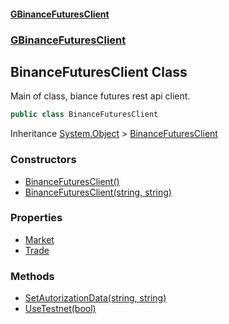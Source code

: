 #### [GBinanceFuturesClient](./index.md 'index')
### [GBinanceFuturesClient](./GBinanceFuturesClient.md 'GBinanceFuturesClient')
## BinanceFuturesClient Class
Main of class, biance futures rest api client.  
```csharp
public class BinanceFuturesClient
```
Inheritance [System.Object](https://docs.microsoft.com/en-us/dotnet/api/System.Object 'System.Object') &gt; [BinanceFuturesClient](./GBinanceFuturesClient-BinanceFuturesClient.md 'GBinanceFuturesClient.BinanceFuturesClient')  
### Constructors
- [BinanceFuturesClient()](./GBinanceFuturesClient-BinanceFuturesClient-BinanceFuturesClient().md 'GBinanceFuturesClient.BinanceFuturesClient.BinanceFuturesClient()')
- [BinanceFuturesClient(string, string)](./GBinanceFuturesClient-BinanceFuturesClient-BinanceFuturesClient(string_string).md 'GBinanceFuturesClient.BinanceFuturesClient.BinanceFuturesClient(string, string)')
### Properties
- [Market](./GBinanceFuturesClient-BinanceFuturesClient-Market.md 'GBinanceFuturesClient.BinanceFuturesClient.Market')
- [Trade](./GBinanceFuturesClient-BinanceFuturesClient-Trade.md 'GBinanceFuturesClient.BinanceFuturesClient.Trade')
### Methods
- [SetAutorizationData(string, string)](./GBinanceFuturesClient-BinanceFuturesClient-SetAutorizationData(string_string).md 'GBinanceFuturesClient.BinanceFuturesClient.SetAutorizationData(string, string)')
- [UseTestnet(bool)](./GBinanceFuturesClient-BinanceFuturesClient-UseTestnet(bool).md 'GBinanceFuturesClient.BinanceFuturesClient.UseTestnet(bool)')
